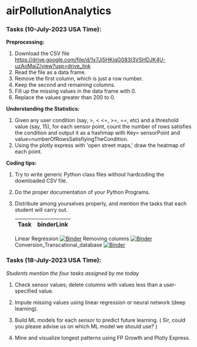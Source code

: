 # airPollutionAnalytics

### Tasks (10-July-2023 USA Time): 
__Preprocessing:__
   1. Download the CSV file https://drive.google.com/file/d/1x7Jj5HKiqG083I3VSHDJK4U-uzAoMaiZ/view?usp=drive_link
   2. Read the file as a data frame.
   3. Remove the first column, which is just a row number.
   4. Keep the second and remaining columns.
   5. Fill up the missing values in the data frame with 0.
   6. Replace the values greater than 200 to 0.

__Understanding the Statistics:__
   1. Given any user condition (say, >, < <=, >=, ==, etc) and a threshold value (say, 15), for each sensor point, count the number of rows satisfies the condition and output it as a hashmap with Key= sensorPoint and value=numberOfRowsSatisfiyingTheCondition.
   2. Using the plotly express with 'open street maps,' draw the heatmap of each point.

__Coding tips:__
1. Try to write generic Python class files without hardcoding the downloaded CSV file.
2. Do the proper documentation of your Python Programs.
3. Distribute among yourselves properly, and mention the tasks that each student will carry out.

    |Task                  | binderLink|
    |----------------------|-----|
    Linear Regression
   [![Binder](https://mybinder.org/badge_logo.svg)](https://mybinder.org/v2/gh/UdayLab/airPollutionAnalytics/main?labpath=notebooks%2FLinear.ipynb)
   Removing columns
   [![Binder](https://mybinder.org/badge_logo.svg)](https://mybinder.org/v2/gh/UdayLab/airPollutionAnalytics/main?labpath=notebooks%2FRemove_column.ipynb)
   Conversion_Transcational_database [![Binder](https://mybinder.org/badge_logo.svg)](https://mybinder.org/v2/gh/UdayLab/airPollutionAnalytics/main?labpath=notebooks%2FConversion.ipynb)


### Tasks (18-July-2023 USA Time): 

_Students mention the four tasks assigned by me today_

1. Check sensor values; delete columns with values less than a user-specified value.
2. Impute missing values using linear regression or neural network (deep learning).
3. Build ML models for each sensor to predict future learning.
   ( Sir, could you please advise us on which ML model we should use? )
   
4. Mine and visualize longest patterns using FP Growth and Plotly Express.

